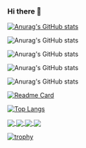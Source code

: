 ### Hi there 👋

<!--
**gian89/gian89** is a ✨ _special_ ✨ repository because its `README.md` (this file) appears on your GitHub profile.

Here are some ideas to get you started:

- 🔭 I’m currently working on ...
- 🌱 I’m currently learning ...
- 👯 I’m looking to collaborate on ...
- 🤔 I’m looking for help with ...
- 💬 Ask me about ...
- 📫 How to reach me: ...
- 😄 Pronouns: ...
- ⚡ Fun fact: ...
-->


[![Anurag's GitHub stats](https://github-readme-stats.vercel.app/api?username=gian89)](https://github.com/anuraghazra/github-readme-stats)

![Anurag's GitHub stats](https://github-readme-stats.vercel.app/api?username=gian89&hide=contribs,prs)

![Anurag's GitHub stats](https://github-readme-stats.vercel.app/api?username=gian89&count_private=true)

![Anurag's GitHub stats](https://github-readme-stats.vercel.app/api?username=gian89&show_icons=true)

![Anurag's GitHub stats](https://github-readme-stats.vercel.app/api?username=gian89&show_icons=true&theme=radical)

[![Readme Card](https://github-readme-stats.vercel.app/api/pin/?username=gian89&repo=NodeJwtAndToDoServer)](https://github.com/anuraghazra/github-readme-stats)

[![Top Langs](https://github-readme-stats.vercel.app/api/top-langs/?username=anuraghazra)](https://github.com/anuraghazra/github-readme-stats)

<a href="https://google.com">
  <img align="center" src="https://github-readme-stats.vercel.app/api/pin/?username=gian89&repo=NodeJwtAndToDoServer" />
</a>
<a href="https://github.com/anuraghazra/convoychat">
  <img align="center" src="https://github-readme-stats.vercel.app/api/pin/?username=gian89&repo=NodeJwtAndToDoServer" />
</a>

<a href="https://google.com">
  <img align="center" src="https://github-readme-stats.vercel.app/api?username=gian89" />
</a>
<a href="https://github.com/anuraghazra/convoychat">
  <img align="center" src="https://github-readme-stats.vercel.app/api?username=gian89" />
</a>

[![trophy](https://github-profile-trophy.vercel.app/?username=gian89)](https://github.com/ryo-ma/github-profile-trophy)


